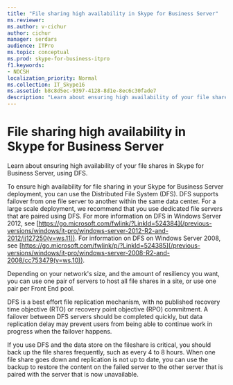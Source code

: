 ```yaml
---
title: "File sharing high availability in Skype for Business Server"
ms.reviewer: 
ms.author: v-cichur
author: cichur
manager: serdars
audience: ITPro
ms.topic: conceptual
ms.prod: skype-for-business-itpro
f1.keywords:
- NOCSH
localization_priority: Normal
ms.collection: IT_Skype16
ms.assetid: b8c8d5ec-9397-4128-8d1e-8ec6c30fade7
description: "Learn about ensuring high availability of your file shares in Skype for Business Server, using DFS."
---
```


# File sharing high availability in Skype for Business Server
 
Learn about ensuring high availability of your file shares in Skype for Business Server, using DFS.
  
To ensure high availability for file sharing in your Skype for Business Server deployment, you can use the Distributed File System (DFS). DFS supports failover from one file server to another within the same data center. For a large scale deployment, we recommend that you use dedicated file servers that are paired using DFS. For more information on DFS in Windows Server 2012, see [https://go.microsoft.com/fwlink/?LinkId=524384](/previous-versions/windows/it-pro/windows-server-2012-R2-and-2012/jj127250(v=ws.11)). For information on DFS on Windows Server 2008, see [https://go.microsoft.com/fwlink/p/?LinkId=524385](/previous-versions/windows/it-pro/windows-server-2008-R2-and-2008/cc753479(v=ws.10)).
  
Depending on your network's size, and the amount of resiliency you want, you can use one pair of servers to host all file shares in a site, or use one pair per Front End pool.
  
DFS is a best effort file replication mechanism, with no published recovery time objective (RTO) or recovery point objective (RPO) commitment. A failover between DFS servers should be completed quickly, but data replication delay may prevent users from being able to continue work in progress when the failover happens.
  
If you use DFS and the data store on the fileshare is critical, you should back up the file shares frequently, such as every 4 to 8 hours. When one file share goes down and replication is not up to date, you can use the backup to restore the content on the failed server to the other server that is paired with the server that is now unavailable.
